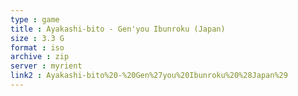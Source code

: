 ```yaml
---
type : game
title : Ayakashi-bito - Gen'you Ibunroku (Japan)
size : 3.3 G
format : iso
archive : zip
server : myrient
link2 : Ayakashi-bito%20-%20Gen%27you%20Ibunroku%20%28Japan%29
---
```

